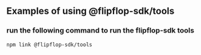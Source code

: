 ## Examples of using @flipflop-sdk/tools

### run the following command to run the flipflop-sdk tools

```bash
npm link @flipflop-sdk/tools
```
